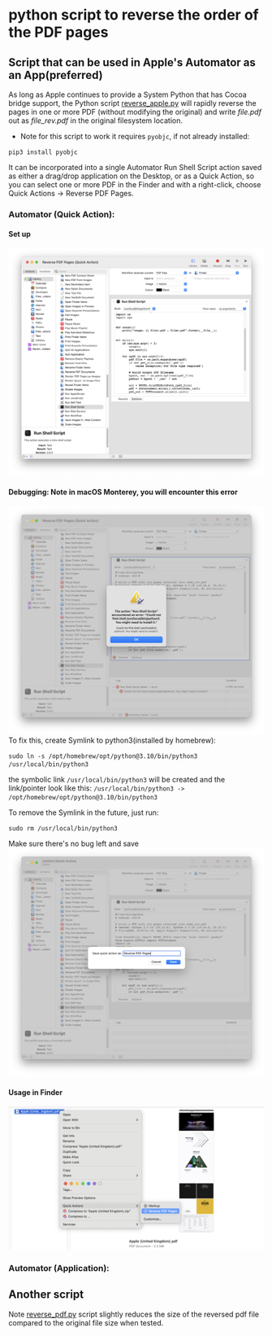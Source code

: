 # python script to reverse the order of the PDF pages

## Script that can be used in Apple's Automator as an App(preferred)
As long as Apple continues to provide a System Python that has Cocoa bridge support, the Python script [reverse_apple.py](src/mac/reverse_apple.py) will rapidly reverse the pages in one or more PDF (without modifying the original) and write *file.pdf* out as *file_rev.pdf* in the original filesystem location. 
* Note for this script to work it requires ```pyobjc```, if not already installed:
```
pip3 install pyobjc
```
It can be incorporated into a single Automator Run Shell Script action saved as either a drag/drop application on the Desktop, or as a Quick Action, so you can select one or more PDF in the Finder and with a right-click, choose Quick Actions -> Reverse PDF Pages.
### Automator (Quick Action):
#### Set up
![Automator Quick Action](img/Automator%20Quick%20Action.png "Automator Quick Action")
#### Debugging: Note in macOS Monterey, you will encounter this error
![Automator Quick Action Error](img/shell_error.png "Automator Quick Action Error")
To fix this, create Symlink to python3(installed by homebrew):
```
sudo ln -s /opt/homebrew/opt/python@3.10/bin/python3 /usr/local/bin/python3
```
the symbolic link `/usr/local/bin/python3` will be created and the link/pointer look like this: `/usr/local/bin/python3 -> /opt/homebrew/opt/python@3.10/bin/python3`

To remove the Symlink in the future, just run:
```
sudo rm /usr/local/bin/python3
```
Make sure there's no bug left and save
![Save Quick Action](img/save_quick_action.png "Save Quick Action")
#### Usage in Finder
![Finder Quick Action](img/finder_quick_action_usage.png "Finder Quick Action")

### Automator (Application):

## Another script
Note [reverse_pdf.py](src/reverse_pdf.py) script slightly reduces the size of the reversed pdf file compared to the original file size when tested.
